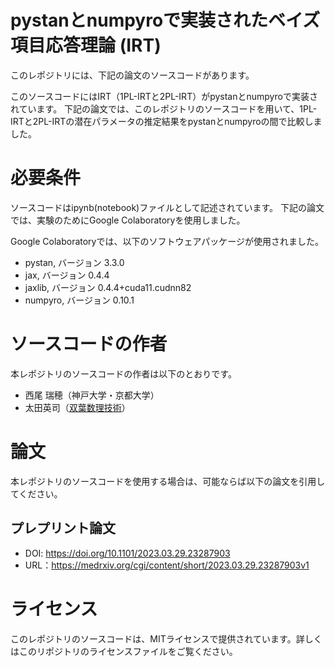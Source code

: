 # pystanとnumpyroで実装されたベイズ項目応答理論 (IRT)
このレポジトリには、下記の論文のソースコードがあります。

このソースコードにはIRT（1PL-IRTと2PL-IRT）がpystanとnumpyroで実装されています。
下記の論文では、このレポジトリのソースコードを用いて、1PL-IRTと2PL-IRTの潜在パラメータの推定結果をpystanとnumpyroの間で比較しました。


# 必要条件
ソースコードはipynb(notebook)ファイルとして記述されています。
下記の論文では、実験のためにGoogle Colaboratoryを使用しました。

Google Colaboratoryでは、以下のソフトウェアパッケージが使用されました。

* pystan, バージョン 3.3.0
* jax, バージョン 0.4.4
* jaxlib, バージョン 0.4.4+cuda11.cudnn82
* numpyro, バージョン 0.10.1


# ソースコードの作者
本レポジトリのソースコードの作者は以下のとおりです。

* 西尾 瑞穂（神戸大学・京都大学）
* 太田英司（[双葉数理技術](https://futaba-nt.com/)） 


# 論文
本レポジトリのソースコードを使用する場合は、可能ならば以下の論文を引用してください。

## プレプリント論文

* DOI: https://doi.org/10.1101/2023.03.29.23287903
* URL：https://medrxiv.org/cgi/content/short/2023.03.29.23287903v1


# ライセンス
このレポジトリのソースコードは、MITライセンスで提供されています。詳しくはこのリポジトリのライセンスファイルをご覧ください。
